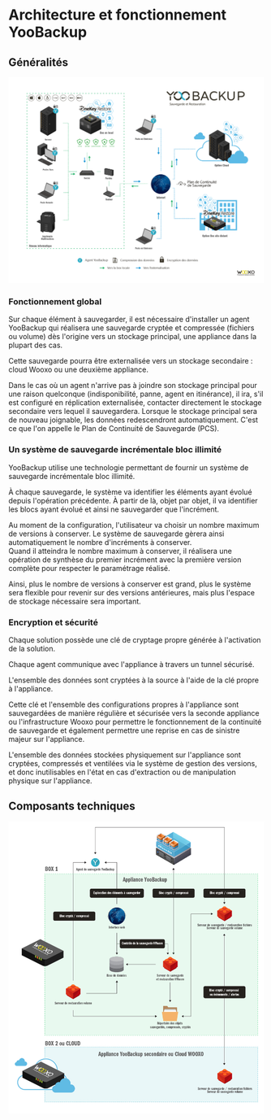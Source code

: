 # Architecture et fonctionnement YooBackup

## Généralités

![](.gitbook/assets/image%20%2813%29.png)

### Fonctionnement global

Sur chaque élément à sauvegarder, il est nécessaire d'installer un agent YooBackup qui réalisera une sauvegarde cryptée et compressée \(fichiers ou volume\) dès l'origine vers un stockage principal, une appliance dans la plupart des cas.

Cette sauvegarde pourra être externalisée vers un stockage secondaire : cloud Wooxo ou une deuxième appliance.

Dans le cas où un agent n'arrive pas à joindre son stockage principal pour une raison quelconque \(indisponibilité, panne, agent en itinérance\), il ira, s'il est configuré en réplication externalisée, contacter directement le stockage secondaire vers lequel il sauvegardera. Lorsque le stockage principal sera de nouveau joignable, les données redescendront automatiquement. C'est ce que l'on appelle le Plan de Continuité de Sauvegarde \(PCS\).

### Un système de sauvegarde incrémentale bloc illimité

YooBackup utilise une technologie permettant de fournir un système de sauvegarde incrémentale bloc illimité.

À chaque sauvegarde, le système va identifier les éléments ayant évolué depuis l'opération précédente. À partir de là, objet par objet, il va identifier les blocs ayant évolué et ainsi ne sauvegarder que l'incrément.

Au moment de la configuration, l'utilisateur va choisir un nombre maximum de versions à conserver. Le système de sauvegarde gèrera ainsi automatiquement le nombre d'incréments à conserver.  
Quand il atteindra le nombre maximum à conserver, il réalisera une opération de synthèse du premier incrément avec la première version complète pour respecter le paramétrage réalisé.

Ainsi, plus le nombre de versions à conserver est grand, plus le système sera flexible pour revenir sur des versions antérieures, mais plus l'espace de stockage nécessaire sera important.

### Encryption et sécurité

Chaque solution possède une clé de cryptage propre générée à l'activation de la solution.

Chaque agent communique avec l'appliance à travers un tunnel sécurisé.

L'ensemble des données sont cryptées à la source à l'aide de la clé propre à l'appliance.

Cette clé et l'ensemble des configurations propres à l'appliance sont sauvegardées de manière régulière et sécurisée vers la seconde appliance ou l'infrastructure Wooxo pour permettre le fonctionnement de la continuité de sauvegarde et également permettre une reprise en cas de sinistre majeur sur l'appliance.

L'ensemble des données stockées physiquement sur l'appliance sont cryptées, compressés et ventilées via le système de gestion des versions, et donc inutilisables en l'état en cas d'extraction ou de manipulation physique sur l'appliance.

## Composants techniques

![](.gitbook/assets/image%20%2822%29.png)

